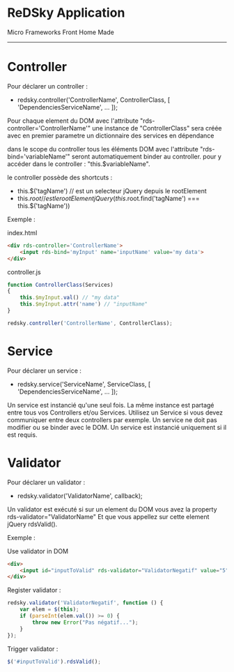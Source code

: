 ReDSky Application
===============================
Micro Frameworks Front Home Made
________________________________
  
# Controller
   
Pour déclarer un controller :
- redsky.controller('ControllerName', ControllerClass, [ 'DependenciesServiceName', ... ]);

Pour chaque element du DOM avec l'attribute "rds-controller='ControllerName'"
une instance de "ControllerClass" sera créée avec en premier parametre un dictionnaire des services en dépendance
    
dans le scope du controller tous les éléments DOM avec l'attribute "rds-bind='variableName'"
seront automatiquement binder au controller.
pour y accéder dans le controller : "this.$variableName".

le controller possède des shortcuts :
- this.$('tagName') // est un selecteur jQuery depuis le rootElement
- this.$root // est le rootElement jQuery (this.$root.find('tagName') === this.$('tagName'))

Exemple :
    
index.html
```html
<div rds-controller='ControllerName'>
    <input rds-bind='myInput' name='inputName' value='my data'>
</div>
```

controller.js
```javascript
function ControllerClass(Services)
{
    this.$myInput.val() // "my data"
    this.$myInput.attr('name') // "inputName"
}

redsky.controller('ControllerName', ControllerClass);
```
  
# Service
    
Pour déclarer un service :
- redsky.service('ServiceName', ServiceClass, [ 'DependenciesServiceName', ... ]);

Un service est instancié qu'une seul fois. La même instance est partagé entre tous vos Controllers et/ou Services.
Utilisez un Service si vous devez communiquer entre deux controllers par exemple.
Un service ne doit pas modifier ou se binder avec le DOM.
Un service est instancié uniquement si il est requis.

# Validator
  
Pour déclarer un validator :
- redsky.validator('ValidatorName', callback);

Un validator est exécuté si sur un element du DOM vous avez la property rds-validator="ValidatorName"
Et que vous appellez sur cette element jQuery rdsValid().

Exemple :

Use validator in DOM
```html
<div>
    <input id="inputToValid" rds-validator="ValidatorNegatif" value="5" />
</div>
```

Register validator :
```javascript
redsky.validator('ValidatorNegatif', function () {
    var elem = $(this);
    if (parseInt(elem.val()) >= 0) {
        throw new Error("Pas négatif...");
    }
});
```

Trigger validator :
```javascript
$('#inputToValid').rdsValid();
```